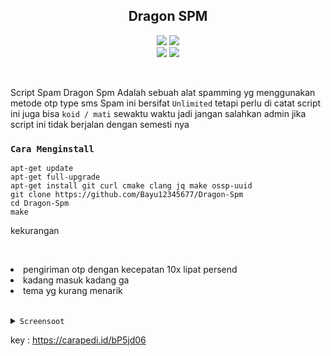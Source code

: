 <h2 align="center">Dragon SPM</h2>
<p align="center">
  <img src="https://img.shields.io/static/v1?label=language&message=Bourne+Again+Shell&color=green&logo=nano">
  <img src="https://img.shields.io/static/v1?label=Framework&message=Bash+ID&color=green&logo=reddit"><br>
  <img src="https://img.shields.io/github/forks/Bayu12345677/Dragon-Spm?logo=git&style=social">
  <img src="https://img.shields.io/github/license/Bayu12345677/Dragon-Spm?color=green&logo=apache&style=flat-square">
</p>

<br>

Script Spam Dragon Spm Adalah sebuah alat spamming yg menggunakan metode otp type sms
Spam ini bersifat `Unlimited` tetapi perlu di catat script ini juga bisa `koid / mati` sewaktu waktu
jadi jangan salahkan admin jika script ini tidak berjalan dengan semesti nya

### `Cara Menginstall`

```haml
apt-get update
apt-get full-upgrade
apt-get install git curl cmake clang jq make ossp-uuid
git clone https://github.com/Bayu12345677/Dragon-Spm
cd Dragon-Spm
make
```

<p>kekurangan</p><br>
<p align="center">
  <li>pengiriman otp dengan kecepatan 10x lipat persend</li>
  <li>kadang masuk kadang ga</li>
  <li>tema yg kurang menarik</li><br>
</p>

<details close>
  <summary><code>Screensoot</code></summary>
  <p>
    
  </p>
</details>

<span>key : https://carapedi.id/bP5jd06</span>
